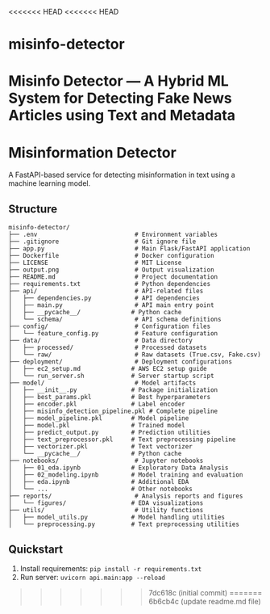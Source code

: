 <<<<<<< HEAD
<<<<<<< HEAD
# misinfo-detector
 Misinfo Detector — A Hybrid ML System for Detecting Fake News Articles using Text and Metadata
=======
# Misinformation Detector

A FastAPI-based service for detecting misinformation in text using a machine learning model.

## Structure
```
misinfo-detector/
├── .env                           # Environment variables
├── .gitignore                     # Git ignore file
├── app.py                         # Main Flask/FastAPI application
├── Dockerfile                     # Docker configuration
├── LICENSE                        # MIT License
├── output.png                     # Output visualization
├── README.md                      # Project documentation
├── requirements.txt               # Python dependencies
├── api/                           # API-related files
│   ├── dependencies.py            # API dependencies
│   ├── main.py                    # API main entry point
│   ├── __pycache__/              # Python cache
│   └── schema/                    # API schema definitions
├── config/                        # Configuration files
│   └── feature_config.py          # Feature configuration
├── data/                          # Data directory
│   ├── processed/                 # Processed datasets
│   └── raw/                       # Raw datasets (True.csv, Fake.csv)
├── deployment/                    # Deployment configurations
│   ├── ec2_setup.md              # AWS EC2 setup guide
│   └── run_server.sh             # Server startup script
├── model/                         # Model artifacts
│   ├── __init__.py               # Package initialization
│   ├── best_params.pkl           # Best hyperparameters
│   ├── encoder.pkl               # Label encoder
│   ├── misinfo_detection_pipeline.pkl # Complete pipeline
│   ├── model_pipeline.pkl        # Model pipeline
│   ├── model.pkl                 # Trained model
│   ├── predict_output.py         # Prediction utilities
│   ├── text_preprocessor.pkl     # Text preprocessing pipeline
│   ├── vectorizer.pkl            # Text vectorizer
│   └── __pycache__/              # Python cache
├── notebooks/                     # Jupyter notebooks
│   ├── 01_eda.ipynb              # Exploratory Data Analysis
│   ├── 02_modeling.ipynb         # Model training and evaluation
│   ├── eda.ipynb                 # Additional EDA
│   └── ...                       # Other notebooks
├── reports/                       # Analysis reports and figures
│   └── figures/                  # EDA visualizations
├── utils/                         # Utility functions
│   ├── model_utils.py            # Model handling utilities
│   └── preprocessing.py          # Text preprocessing utilities
```
## Quickstart
1. Install requirements: `pip install -r requirements.txt`
2. Run server: `uvicorn api.main:app --reload`
>>>>>>> 7dc618c (initial commit)
=======
>>>>>>> 6b6cb4c (update readme.md file)
